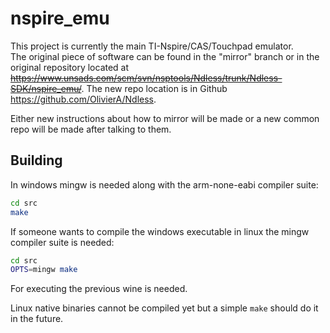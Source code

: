 nspire_emu
==========

This project is currently the main TI-Nspire/CAS/Touchpad emulator.  
The original piece of software can be found in the "mirror" branch or in the original repository located at ~~https://www.unsads.com/scm/svn/nsptools/Ndless/trunk/Ndless-SDK/nspire_emu/~~. The new repo location is in 
Github https://github.com/OlivierA/Ndless.

Either new instructions about how to mirror will be made or a new common repo will be made after talking to them.

Building
--------

In windows mingw is needed along with the arm-none-eabi compiler suite:
```bash
cd src
make
```

If someone wants to compile the windows executable in linux the mingw compiler suite is needed:
```bash
cd src
OPTS=mingw make
```
For executing the previous wine is needed.

Linux native binaries cannot be compiled yet but a simple ```make``` should do it in the future.

